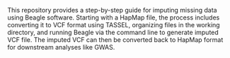 This repository provides a step-by-step guide for imputing missing data using Beagle software. Starting with a HapMap file, the process includes converting it to VCF format using TASSEL, organizing files in the working directory, and running Beagle via the command line to generate imputed VCF file. The imputed VCF can then be converted back to HapMap format for downstream analyses like GWAS. 
